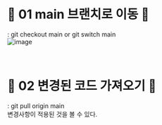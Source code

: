 # 🎃 01 main 브랜치로 이동 🎃
: git checkout main  or  git switch main <br/>
![image](https://github.com/limhyerin/StudyNote/assets/70150896/eeee9109-df9e-47d1-a503-b62c1448851e)

 <br/>

# 🎃 02 변경된 코드 가져오기 🎃
: git pull origin main <br/>
변경사항이 적용된 것을 볼 수 있다. <br/>

